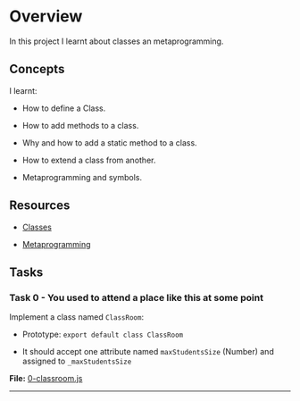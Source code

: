 <h1> Overview </h1>
In this project I learnt about classes an metaprogramming.

<h2> Concepts </h2>

I learnt:

- How to define a Class.

- How to add methods to a class.

- Why and how to add a static method to a class.

- How to extend a class from another.

- Metaprogramming and symbols.

<h2> Resources </h2>

- [Classes](https://developer.mozilla.org/en-US/docs/Web/JavaScript/Reference/Classes)

- [Metaprogramming](https://www.keithcirkel.co.uk/metaprogramming-in-es6-symbols/#symbolspecies)

<h2> Tasks </h2>

<h3>Task 0 - You used to attend a place like this at some point </h3>

Implement a class named `ClassRoom`:

- Prototype: `export default class ClassRoom`

- It should accept one attribute named `maxStudentsSize` (Number) and assigned to `_maxStudentsSize`

<b>File:</b> [0-classroom.js](https://github.com/m-aishah/alx-backend-javascript/blob/main/0x02-ES6_classes/0-classroom.js)

---
